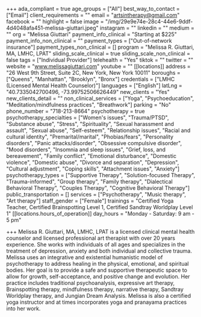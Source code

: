 +++
ada_compliant = true
age_groups = ["All"]
best_way_to_contact = ["Email"]
client_requirements = ""
email = "artsintherapy@gmail.com"
facebook = ""
highlight = false
image = "/img/29e9e74e-28c4-44e6-9ddf-4d4048afa451-melissa-giuttari.jpeg"
instagram = ""
linkedin = ""
medium = ""
org = "Melissa Giuttari"
payment_info_clinical = "Starting at $225"
payment_info_non_clinical = ""
payment_types = ["Out-of-network insurance"]
payment_types_non_clinical = []
program = "Melissa R. Giuttari, MA, LMHC, LPAT"
sliding_scale_clinical = true
sliding_scale_non_clinical = false
tags = ["Individual Provider"]
telehealth = "Yes"
tiktok = ""
twitter = ""
website = "www.melissagiuttari.com"
youtube = ""
[[locations]]
address = "26 West 9th Street, Suite 2C, New York, New York 10011"
boroughs = ["Queens", "Manhattan", "Brooklyn", "Bronx"]
credentials = ["LMHC (Licensed Mental Health Counselor)"]
languages = ["English"]
latLng = "40.7335042700496, -73.99752506626449"
new_clients = "Yes"
new_clients_detail = ""
non_clinical_services = ["Yoga", "Psychoeducation", "Meditation/mindfulness practices", "Breathwork"]
parking = "No"
phone_number = "718-213-8664"
psychotherapy = true
psychotherapy_specialties = ["Women's issues", "Trauma/PTSD", "Substance abuse", "Stress", "Spirituality", "Sexual harassment and assault", "Sexual abuse", "Self-esteem", "Relationship issues", "Racial and cultural identity", "Premarital/marital", "Phobias/fears", "Personality disorders", "Panic attacks/disorder", "Obsessive compulsive disorder", "Mood disorders", "Insomnia and sleep issues", "Grief, loss, and bereavement", "Family conflict", "Emotional disturbance", "Domestic violence", "Domestic abuse", "Divorce and separation", "Depression", "Cultural adjustment", "Coping skills", "Attachment issues", "Anxiety"]
psychotherapy_types = ["Supportive Therapy", "Solution-focused Therapy", "Trauma-informed", "Group therapy", "Family therapy", "Dialectical Behavioral Therapy", "Couples Therapy", "Cognitive Behavioral Therapy"]
public_transportation = []
services = ["Psychotherapy", "Music therapy", "Art therapy"]
staff_gender = ["Female"]
trainings = "Certified Yoga Teacher, Certified Brainspotting Level 1, Certified Sandtray Worldplay Level 1"
[[locations.hours_of_operation]]
day_hours = "Monday - Saturday: 9 am - 5 pm"

+++
Melissa R. Giuttari, MA, LMHC, LPAT is a licensed clinical mental health counselor and licensed professional art therapist with over 20 years experience. She works with individuals of all ages and specializes in the treatment of depression, anxiety and both individual and collective trauma. Melissa uses an integrative and existential humanistic model of psychotherapy to address healing in the physical, emotional, and spiritual bodies. Her goal is to provide a safe and supportive therapeutic space to allow for growth, self-acceptance, and positive change and evolution. Her practice includes traditional psychoanalysis, expressive art therapy, Brainspotting therapy, mindfulness therapy, narrative therapy, Sandtray Worldplay therapy, and Jungian Dream Analysis. Melissa is also a certified yoga instructor and at times incorporates yoga and pranayama practices into her work.